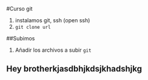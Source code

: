 #Curso git

1. instalamos git, ssh (open ssh)
2. `git clone url`

##Subimos

1. Añadir los archivos a subir `git`

## Hey brotherkjasdbhjkdsjkhadshjkg